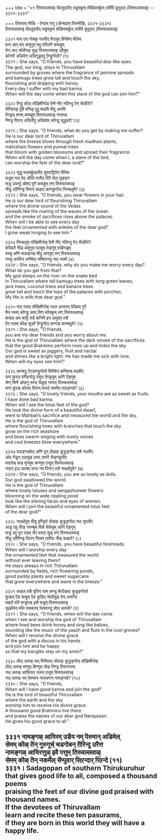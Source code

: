 +++
title = "०९ तिरुवल्लवाऴ् सॆल्लुदलैत् तडुक्कुम् तोऴियर्क्कुत् तलैवि कूऱुदल् (तिरुवल्लवाऴ्) -- ३३२१-३३३१"

+++
तिरुवाय् मॊऴि - ऐन्दाम् पत्तु (ऒन्बदाम् तिरुमॊऴि, ३३२१-३३३१)  
तिरुवल्लवाऴ् सॆल्लुदलैत् तडुक्कुम् तोऴियर्क्कुत् तलैवि कूऱुदल् (तिरुवल्लवाऴ्)  

३३२१ मान् एय् नोक्कु नल्लीर् वैगलुम् विनैयेन् मॆलिय  
वान् आर् वण् कमुगुम् मदु मल्लिगै कमऴुम्  
तेन् आर् सोलैगळ् सूऴ् तिरुवल्लवाऴ् उऱैयुम्  
कोनारै अडियेन् अडिगूडुवदु ऎण्ड्रुगॊलो? (१)  
३३२१। She says, "O friends, you have beautiful doe-like eyes.  
The god, our king, stays in Thiruvallam  
surrounded by groves where the fragrance of jasmine spreads  
and kamugu trees grow tall and touch the sky,  
flourishing and dripping with honey.  
Every day I suffer with my bad karma.  
When will the day come when this slave of the god can join him?"  

३३२२ ऎण्ड्रु कॊल् तोऴिमीर्गाळ् ऎम्मै नीर् नलिन्दु ऎन् सॆय्दीरो?  
पॊन्दिगऴ् पुन्नै मगिऴ् पुदु मादवि मीदु अणवि  
तॆण्ड्रल् मणम् कमऴुम् तिरुवल्लवाऴ् नगरुळ्  
निण्ड्र पिरान् अडिनीऱु अडियोम् कॊण्डु सूडुवदे? (२)  

३३२२। She says, "O friends, what do you get by making me suffer?  
He is our dear lord of Thiruvallam  
where the breeze blows through fresh madhavi plants,  
mahizham flowers and punnai trees  
that bloom with golden blossoms and spread their fragrance.  
When will the day come when I, a slave of the lord,  
can worship the feet of the dear lord?"  

३३२३ सूडु मलर्क्कुऴलीर् तुयराट्टियेन् मॆलिय  
पाडुम् नल् वेद ऒलि परवैत् तिरै पोल् मुऴङ्ग  
माडु उयर्न्दु ओमप् पुगै कमऴुम् तण् तिरुवल्लवाऴ्  
नीडु उऱैगिण्ड्र पिरान् कऴल् काण्डुम्गॊल् निच्चलुमे? (३)  
३३२३। She says, "O friends, you wear flowers in your hair.  
He is our dear lord of flourishing Thiruvallam  
where the divine sound of the Vedas  
spreads like the roaring of the waves of the ocean  
and the smoke of sacrifices rises above the palaces.  
When will I be able to see every day  
the feet ornamented with anklets of the dear god?  
I grow weak longing to see him."  

३३२४ निच्चलुम् तोऴिमीर्गाळ् ऎम्मै नीर् नलिन्दु ऎन् सॆय्दीरो?  
पच्चिलै नीळ् कमुगुम् पलवुम् तॆङ्गुम् वाऴैगळुम्  
मच्चु अणि माडङ्गळ् मीदु अणवुम् तण् तिरुवल्लवाऴ्  
नच्चु अरविन् अणैमेल् नम्बिरानदु नल् नलमे (४)  
३३२४। She says, "O friends, why do you make me worry every day?  
What do you get from that?  
My god sleeps on the river on the snake bed  
in Thiruvallam where tall kamugu trees with long green leaves,  
jack trees, coconut trees and banana trees  
grow tall and touch the tops of the palaces with porches.  
My life is with that dear god."  

३३२५ नल् नलत् तोऴिमीर्गाळ् नल्ल अन्दणर् वेळ्विप् पुगै  
मैन् नलम् कॊण्डु उयर् विण् मऱैक्कुम् तण् तिरुवल्लवाऴ्  
कन्नल् अम् कट्टि तन्नै कनियै इन् अमुदम् तन्नै  
ऎन् नलम् कॊळ् सुडरै ऎण्ड्रुगॊल् कण्गळ् काण्बदुवे? (५)  
३३२५। She says, "O friends,  
you are my dear friends and you worry about me.  
He is the god of Thiruvallam where the dark smoke of the sacrifices  
that the good Brahmins perform rises up and hides the sky.  
Our god is sweet as jaggery, fruit and nectar  
and shines like a bright light. He has made me sick with love.  
When will my eyes see him?"  

३३२६ काण्बदु ऎञ्ञाण्ड्रुगॊलो विनैयेन् कनिवाय् मडवीर्  
पाण् कुरल् वण्डिनॊडु पसुन् दॆण्ड्रलुम् आगि ऎङ्गुम्  
सेण् सिनै ओङ्गु मरच् चॆऴुङ् गानल् तिरुवल्लवाऴ्  
माण् कुऱळ् कोलप् पिरान् मलर्त् तामरैप् पादङ्गळे? (६)  
३३२६। She says, "O lovely friends, your mouths are as sweet as fruits.  
I have done bad karma.  
When will I see the lotus feet of the god?  
He took the divine form of a beautiful dwarf,  
went to Mahbali’s sacrifice and measured the world and the sky.  
He is the god of Thiruvallam  
where flourishing trees with branches that touch the sky  
grow on the rich seashore  
and bees swarm singing with lovely voices  
and cool breezes blow everywhere."  

३३२७ पादङ्गळ्मेल् अणि पून् दॊऴक् कूडुङ्गॊल् पावै नल्लीर्  
ओद नॆडुन् दडत्तुळ् उयर् तामरै सॆङ्गऴुनीर्  
मादर्गळ् वाळ् मुगमुम् कण्णुम् एन्दुम् तिरुवल्लवाऴ्  
नादन् इञ् ञालम् उण्ड नम् पिरान् तन्नै नाळ्दॊऱुमे? (७)  
३३२७। She says, "O friends, you are as lovely as dolls.  
Our god swallowed the world.  
He is the god of Thiruvallam  
where lovely lotuses and sengazhuneer flowers  
blooming on the wide rippling pond  
look like the shining faces and eyes of women.  
When will I join the beautiful ornamented lotus feet  
of the dear god?"  

३३२८ नाळ्दॊऱुम् वीडु इण्ड्रिये तॊऴक् कूडुङ्गॊल् नल् नुदलीर्  
आडु उऱु तीङ् गरुम्बुम् विळै सॆन्नॆलुम् आगि ऎङ्गुम्  
माडु उऱु पून् दडम् सेर् वयल् सूऴ् तण् तिरुवल्लवाऴ्  
नीडु उऱैगिण्ड्र पिरान् निलम् ताविय नीळ् कऴले? (८)  
३३२८। She says, "O friends, you have beautiful foreheads.  
When will I worship every day  
the ornamented feet that measured the world  
without ever leaving them?  
He stays always in rich Thiruvallam  
surrounded by fields, rich flowering ponds,  
good paddy plants and sweet sugarcane  
that grow everywhere and wave in the breeze."  

३३२९ कऴल् वळै पूरिप्प याम् कण्डु कैदॊऴक् कूडुङ्गॊलो  
कुऴल् ऎन्न याऴुम् ऎन्न कुळिर् सोलैयुळ् तेन् अरुन्दि  
मऴलै वरि वण्डुगळ् इसै पाडुम् तिरुवल्लवाऴ्  
सुऴलिन् मलि सक्करप् पॆरुमानदु तॊल् अरुळे? (९)  
३३२९। She says, "O friends, when will the day come  
when I see and worship the god of Thiruvallam  
where lined bees drink honey and sing like babies,  
sounding like the music of the yaazh and flute in the cool groves?  
When will I receive the divine grace  
of the god with a discus in his hands  
and join him and be happy  
so that my bangles stay on my arms?"  

३३३० तॊल् अरुळ् नल् विनैयाल् सॊलक् कूडुङ्गॊल् तोऴिमीर्गाळ्  
तॊल् अरुळ् मण्णुम् विण्णुम् तॊऴ निण्ड्र तिरुनगरम्  
नल् अरुळ् आयिरवर् नलन् एन्दुम् तिरुवल्लवाऴ्  
नल् अरुळ् नम् पॆरुमान् नारायणन् नामङ्गळे? (१०)  
३३३०। She says, "O friends,  
When will I have good karma and join the god?  
He is the lord of beautiful Thiruvallam  
where the earth and the sky  
worship him to receive his divine grace.  
A thousand good Brahmins live there  
and praise the names of our dear god Narayaṇan.  
He gives his good grace to all."  

३३३१ नामङ्गळ् आयिरम् उडैय नम् पॆरुमान् अडिमेल्  
सेमम् कॊळ् तॆन् गुरुगूर्च् चडगोबन् तॆरिन्दु उरैत्त  
नामङ्गळ् आयिरत्तुळ् इवै पत्तुम् तिरुवल्लवाऴ्  
सेमम् कॊळ् तॆन् नकर्मेल् सॆप्पुवार् सिऱन्दार् पिऱन्दे (११)  
३३३१। Sadagopan of southern Thirukuruhur  
that gives good life to all, composed a thousand poems  
praising the feet of our divine god praised with thousand names.  
If the devotees of Thiruvallam  
learn and recite these ten pasurams,  
if they are born in this world they will have a happy life.  
------------  



